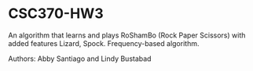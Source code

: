 # CSC370-HW3

An algorithm that learns and plays RoShamBo (Rock Paper Scissors) with added features Lizard, Spock. Frequency-based algorithm. 

Authors: Abby Santiago and Lindy Bustabad
